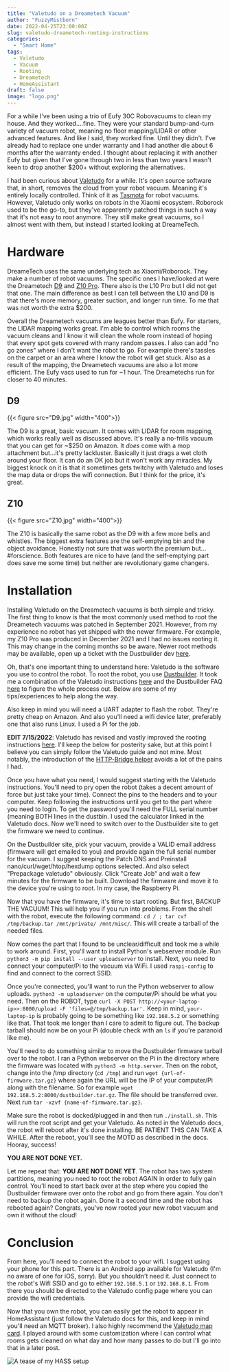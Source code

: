 ```yaml
---
title: "Valetudo on a Dreametech Vacuum"
author: "FuzzyMistborn"
date: 2022-04-25T23:00:00Z
slug: valetudo-dreametech-rooting-instructions
categories:
  - "Smart Home"
tags:
  - Valetudo
  - Vacuum
  - Rooting
  - Dreametech
  - HomeAssistant
draft: false
image: "logo.png"
---
```


For a while I've been using a trio of Eufy 30C Robovacuums to clean my house.  And they worked....fine.  They were your standard bump-and-turn variety of vacuum robot, meaning no floor mapping/LIDAR or other advanced features.  And like I said, they worked fine.  Until they didn't.  I've already had to replace one under warranty and I had another die about 6 months after the warranty ended.  I thought about replacing it with another Eufy but given that I've gone through two in less than two years I wasn't keen to drop another $200+ without exploring the alternatives.

I had been curious about [Valetudo](valetudo.cloud/) for a while.  It's open source software that, in short, removes the cloud from your robot vacuum.  Meaning it's entirely locally controlled.  Think of it as [Tasmota](https://tasmota.github.io/docs/) for robot vacuums.  However, Valetudo only works on robots in the Xiaomi ecosystem.  Roborock used to be the go-to, but they've apparently patched things in such a way that it's not easy to root anymore.  They still make great vacuums, so I almost went with them, but instead I started looking at DreameTech.

# Hardware

DreameTech uses the same underlying tech as Xiaomi/Roborock.  They make a number of robot vacuums.  The specific ones I have/looked at were the Dreametech [D9](https://www.amazon.com/gp/product/B08HKYVRTG?psc=1) and [Z10 Pro](https://www.amazon.com/gp/product/B09997J3W6?psc=1).  There also is the L10 Pro but I did not get that one.  The main difference as best I can tell between the L10 and D9 is that there's more memory, greater suction, and longer run time.  To me that was not worth the extra $200.  

Overall the Dreametech vacuums are leagues better than Eufy.  For starters, the LIDAR mapping works great.  I'm able to control which rooms the vacuum cleans and I know it will clean the whole room instead of hoping that every spot gets covered with many random passes.  I also can add "no go zones" where I don't want the robot to go.  For example there's tassles on the carpet or an area where I know the robot will get stuck.  Also as a result of the mapping, the Dreametech vacuums are also a lot more efficient.  The Eufy vacs used to run for ~1 hour.  The Dreametechs run for closer to 40 minutes.

## D9
{{< figure src="D9.jpg" width="400">}}

The D9 is a great, basic vacuum.  It comes with LIDAR for room mapping, which works really well as discussed above.  It's really a no-frills vacuum that you can get for ~$250 on Amazon.  It *does* come with a mop attachment but...it's pretty lackluster.  Basically it just drags a wet cloth around your floor.  It can do an OK job but it won't work any miracles.  My biggest knock on it is that it sometimes gets twitchy with Valetudo and loses the map data or drops the wifi connection.  But I think for the price, it's great.

## Z10
{{< figure src="Z10.jpg" width="400">}}

The Z10 is basically the same robot as the D9 with a few more bells and whistles.  The biggest extra features are the self-emptying bin and the object avoidance.  Honestly not sure that was worth the premium but... #forscience.  Both features are nice to have (and the self-emptying part does save me some time) but neither are revolutionary game changers.

# Installation
Installing Valetudo on the Dreametech vacuums is both simple and tricky.  The first thing to know is that the most commonly used method to root the Dreametech vacuums was patched in September 2021.  However, from my experience no robot has yet shipped with the newer firmware.  For example, my Z10 Pro was produced in December 2021 and I had no issues rooting it.  This may change in the coming months so be aware.  Newer root methods may be available, open up a ticket with the Dustbuilder dev [here](https://vaers.dontvacuum.me/otrs/customer.pl).

Oh, that's one important thing to understand here: Valetudo is the software you use to control the robot.  To root the robot, you use [Dustbuilder](https://builder.dontvacuum.me/).  It took me a combination of the Valetudo instructions [here](https://valetudo.cloud/pages/general/rooting-instructions.html) and the Dustbuilder FAQ [here](https://builder.dontvacuum.me/dreame/faq.txt) to figure the whole process out.  Below are some of my tips/experiences to help along the way.

Also keep in mind you will need a UART adapter to flash the robot.  They're pretty cheap on Amazon.  And also you'll need a wifi device later, preferably one that also runs Linux.  I used a Pi for the job.

**EDIT 7/15/2022**: Valetudo has revised and vastly improved the rooting instructions [here](https://valetudo.cloud/pages/general/rooting-instructions.html).  I'll keep the below for posterity sake, but at this point I believe you can simply follow the Valetudo guide and not mine.  Most notably, the introduction of the [HTTP-Bridge helper](https://github.com/Hypfer/valetudo-helper-httpbridge) avoids a lot of the pains I had.

Once you have what you need, I would suggest starting with the Valetudo instructions.  You'll need to pry open the robot (takes a decent amount of force but just take your time).  Connect the pins to the headers and to your computer.  Keep following the instructions until you get to the part where you need to login.  To get the password you'll need the FULL serial number (meaning BOTH lines in the dustbin.  I used the calculator linked in the Valetudo docs.  Now we'll need to switch over to the Dustbuilder site to get the firmware we need to continue.

On the Dustbuilder site, pick your vacuum, provide a VALID email address (firmware will get emailed to you) and provide again the full serial number for the vacuum.  I suggest keeping the Patch DNS and Preinstall nano/curl/wget/htop/hexdump options selected.  And also select "Prepackage valetudo" obviously.  Click "Create Job" and wait a few minutes for the firmware to be built.  Download the firmware and move it to the device you're using to root.  In my case, the Raspberry Pi.

Now that you have the firmware, it's time to start rooting.  But first, BACKUP THE VACUUM!  This will help you if you run into problems.  From the shell with the robot, execute the following command: `cd / ; tar cvf /tmp/backup.tar /mnt/private/ /mnt/misc/`.  This will create a tarball of the needed files.

Now comes the part that I found to be unclear/difficult and took me a while to work around.  First, you'll want to install Python's webserver module.  Run `python3 -m pip install --user uploadserver` to install.  Next, you need to connect your computer/Pi to the vacuum via WiFi.  I used `raspi-config` to find and connect to the correct SSID.

Once you're connected, you'll want to run the Python webserver to allow uploads.  `python3 -m uploadserver` on the computer/Pi should be what you need.  Then on the ROBOT, type `curl -X POST http://<your-laptop-ip>>:8000/upload -F 'files=@/tmp/backup.tar'.`  Keep in mind, `your-laptop-ip` is probably going to be something like `192.168.5.2` or something like that.  That took me longer than I care to admit to figure out.  The backup tarball should now be on your Pi (double check with an `ls` if you're paranoid like me).

You'll need to do something similar to move the Dustbuilder firmware tarball over to the robot.  I ran a Python webserver on the Pi in the directory where the firmware was located with `python3 -m http.server`.  Then on the robot, change into the /tmp directory (`cd /tmp`) and run `wget {url-of-firmware.tar.gz}` where again the URL will be the IP of your computer/Pi along with the filename.  So for example `wget 192.168.5.2:8000/dustbuilder.tar.gz`.  The file should be transferred over.  Next run `tar -xzvf {name-of-firmware.tar.gz}`.

Make sure the robot is docked/plugged in and then run `./install.sh`.  This will run the root script and get your Valetudo.  As noted in the Valetudo docs, the robot will reboot after it's done installing.  BE PATIENT THIS CAN TAKE A WHILE.  After the reboot, you'll see the MOTD as described in the docs.  Hooray, success!

**YOU ARE NOT DONE YET.**

Let me repeat that:  **YOU ARE NOT DONE YET**.  The robot has two system partitions, meaning you need to root the robot AGAIN in order to fully gain control.  You'll need to start back over at the step where you copied the Dustbuilder firmware over onto the robot and go from there again.  You don't need to backup the robot again.  Done it a second time and the robot has rebooted again?  Congrats, you've now rooted your new robot vacuum and own it without the cloud!

# Conclusion
From here, you'll need to connect the robot to your wifi.  I suggest using your phone for this part.  There is an Android app available for Valetudo (I'm no aware of one for iOS, sorry).  But you shouldn't need it.  Just connect to the robot's Wifi SSID and go to either `192.168.5.1` or `192.168.8.1`.  From there you should be directed to the Valetudo config page where you can provide the wifi credentials.

Now that you own the robot, you can easily get the robot to appear in HomeAssistant (just follow the Valetudo docs for this, and keep in mind you'll need an MQTT broker).  I also highly recommend the [Valetudo map card](https://github.com/TheLastProject/lovelace-valetudo-map-card).  I played around with some customization where I can control what rooms gets cleaned on what day and how many passes to do but I'll go into that in a later post.

![A tease of my HASS setup](Valetudo.png)